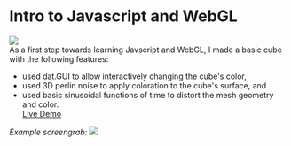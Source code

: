 # Intro to Javascript and WebGL
![](images/demo.gif)  
As a first step towards learning Javscript and WebGL, I made a basic cube with the following features:
- used dat.GUI to allow interactively changing the cube's color,
- used 3D perlin noise to apply coloration to the cube's surface, and
- used basic sinusoidal functions of time to distort the mesh geometry and color.  
[Live Demo](https://saksham03.github.io/hw00-intro-base/)

_Example screengrab:_
![](images/tweakcolor.gif)  
